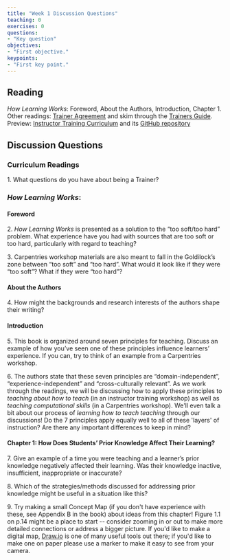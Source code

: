 ```yaml
---
title: "Week 1 Discussion Questions"
teaching: 0
exercises: 0
questions:
- "Key question"
objectives:
- "First objective."
keypoints:
- "First key point."
---
```


## Reading
_How Learning Works_: Foreword, About the Authors, Introduction, Chapter 1.  
Other readings: [Trainer Agreement](https://docs.carpentries.org/topic_folders/instructor_training/duties_agreement.html) and skim through the [Trainers Guide](https://docs.carpentries.org/topic_folders/instructor_training/trainers_guide.html).  
Preview: [Instructor Training Curriculum](http://carpentries.github.io/instructor-training/) and its [GitHub repository](https://github.com/carpentries/instructor-training)

## Discussion Questions
### Curriculum Readings

1\. What questions do you have about being a Trainer?

### _How Learning Works_: 
#### Foreword

2\. _How Learning Works_ is presented as a solution to the “too soft/too hard” problem. What experience have you had with sources that are too soft or too hard, particularly with regard to teaching?
    
3\. Carpentries workshop materials are also meant to fall in the Goldilock’s zone between “too soft” and “too hard”. What would it look like if they were “too soft”? What if they were “too hard”?
    
 
#### About the Authors

4\. How might the backgrounds and research interests of the authors shape their writing?
  

#### Introduction

5\.  This book is organized around seven principles for teaching. Discuss an example of how you’ve seen one of these principles influence learners’ experience. If you can, try to think of an example from a Carpentries workshop.
    
6\.  The authors state that these seven principles are “domain-independent”, “experience-independent” and “cross-culturally relevant”. As we work through the readings, we will be discussing how to apply these principles to *teaching about how to teach* (in an instructor training workshop) as well as *teaching computational skills* (in a Carpentries workshop). We'll even talk a bit about our process of *learning how to teach teaching* through our discussions! Do the 7 principles apply equally well to all of these 'layers' of instruction? Are there any important differences to keep in mind?
    

#### Chapter 1: How Does Students’ Prior Knowledge Affect Their Learning?

7\.  Give an example of a time you were teaching and a learner’s prior knowledge negatively affected their learning. Was their knowledge inactive, insufficient, inappropriate or inaccurate?
    
8\.  Which of the strategies/methods discussed for addressing prior knowledge might be useful in a situation like this?

9\. Try making a small Concept Map (if you don't have experience with these, see Appendix B in the book) about ideas from this chapter! Figure 1.1 on p.14 might be a place to start -- consider zooming in or out to make more detailed connections or address a bigger picture. If you'd like to make a digital map, [Draw.io](https://www.draw.io/) is one of many useful tools out there; if you'd like to make one on paper please use a marker to make it easy to see from your camera.
    


